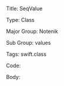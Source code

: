 Title:  SeqValue

Type:   Class

Major Group: Notenik

Sub Group:   values

Tags:   swift.class

Code:



Body:


